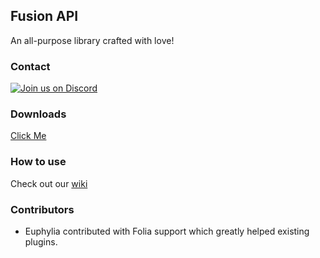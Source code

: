 ## Fusion API
An all-purpose library crafted with love!

### Contact
[![Join us on Discord](https://discord.com/api/guilds/931330926653358090/widget.png?style=banner2)](https://discord.gg/w7yCw4M9za)

### Downloads
[Click Me](https://modrinth.com/mod/fusion-api)

### How to use
Check out our [wiki](https://github.com/ryderbelserion/Fusion/wiki)

### Contributors
- Euphylia contributed with Folia support which greatly helped existing plugins.